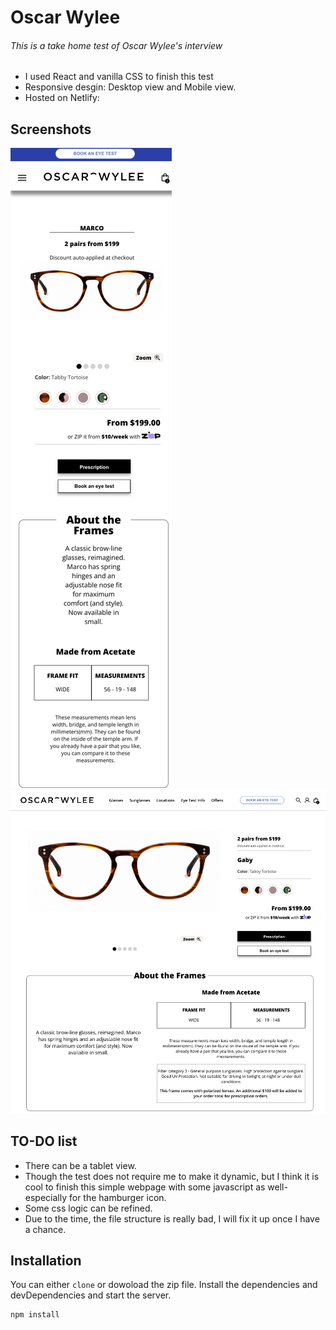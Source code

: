 # Oscar Wylee

###### This is a take home test of Oscar Wylee's interview

- I used React and vanilla CSS to finish this test
- Responsive desgin: Desktop view and Mobile view.
- Hosted on Netlify:

## Screenshots

![image info](./src/assets/screenshot1.png)
![image info](./src/assets/screenshot2.png)

## TO-DO list

- There can be a tablet view.
- Though the test does not require me to make it dynamic, but I think it is cool to finish this simple webpage with some javascript as well-especially for the hamburger icon.
- Some css logic can be refined.
- Due to the time, the file structure is really bad, I will fix it up once I have a chance.

## Installation

You can either `clone` or dowoload the zip file.
Install the dependencies and devDependencies and start the server.

```sh
npm install
```
